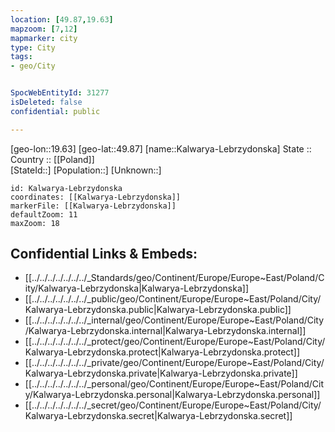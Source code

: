```yaml
---
location: [49.87,19.63] 
mapzoom: [7,12] 
mapmarker: city 
type: City
tags:
- geo/City


SpocWebEntityId: 31277
isDeleted: false
confidential: public

---
```

[geo-lon::19.63] 
[geo-lat::49.87] 
[name::Kalwarya-Lebrzydonska] 
State ::  
Country :: [[Poland]]  
[StateId::] 
[Population::] 
[Unknown::] 


```leaflet
id: Kalwarya-Lebrzydonska
coordinates: [[Kalwarya-Lebrzydonska]] 
markerFile: [[Kalwarya-Lebrzydonska]] 
defaultZoom: 11 
maxZoom: 18
```


## Confidential Links & Embeds: 
- [[../../../../../../../_Standards/geo/Continent/Europe/Europe~East/Poland/City/Kalwarya-Lebrzydonska|Kalwarya-Lebrzydonska]] 
- [[../../../../../../../_public/geo/Continent/Europe/Europe~East/Poland/City/Kalwarya-Lebrzydonska.public|Kalwarya-Lebrzydonska.public]] 
- [[../../../../../../../_internal/geo/Continent/Europe/Europe~East/Poland/City/Kalwarya-Lebrzydonska.internal|Kalwarya-Lebrzydonska.internal]] 
- [[../../../../../../../_protect/geo/Continent/Europe/Europe~East/Poland/City/Kalwarya-Lebrzydonska.protect|Kalwarya-Lebrzydonska.protect]] 
- [[../../../../../../../_private/geo/Continent/Europe/Europe~East/Poland/City/Kalwarya-Lebrzydonska.private|Kalwarya-Lebrzydonska.private]] 
- [[../../../../../../../_personal/geo/Continent/Europe/Europe~East/Poland/City/Kalwarya-Lebrzydonska.personal|Kalwarya-Lebrzydonska.personal]] 
- [[../../../../../../../_secret/geo/Continent/Europe/Europe~East/Poland/City/Kalwarya-Lebrzydonska.secret|Kalwarya-Lebrzydonska.secret]] 
